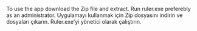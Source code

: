 To use the app download the Zip file and extract. Run ruler.exe preferebly as an administrator.
Uygulamayı kullanmak için Zip dosyasını indirin ve dosyaları çıkarın. Ruler.exe'yi yönetici olarak çalıştırın.
